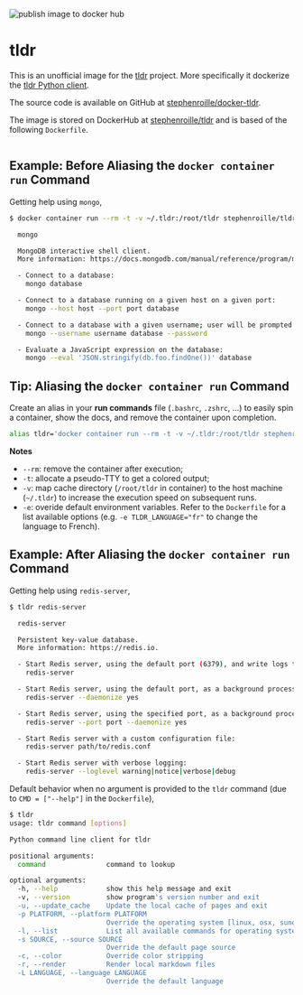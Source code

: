 ![publish image to docker hub](https://github.com/StephenRoille/docker-tldr/actions/workflows/publish-image-and-readme.yml/badge.svg)

# tldr

This is an unofficial image for the [tldr](https://tldr.sh/) project. More specifically it dockerize the [tldr Python client](https://github.com/tldr-pages/tldr-python-client).

The source code is available on GitHub at [stephenroille/docker-tldr](https://github.com/StephenRoille/docker-tldr).

The image is stored on DockerHub at [stephenroille/tldr](https://hub.docker.com/repository/docker/stephenroille/tldr) and is based of the following `Dockerfile`.

```dockerfile

```

## Example: Before Aliasing the `docker container run` Command

Getting help using `mongo`,

```bash
$ docker container run --rm -t -v ~/.tldr:/root/tldr stephenroille/tldr mongo

  mongo

  MongoDB interactive shell client.
  More information: https://docs.mongodb.com/manual/reference/program/mongo.

  - Connect to a database:
    mongo database

  - Connect to a database running on a given host on a given port:
    mongo --host host --port port database

  - Connect to a database with a given username; user will be prompted for password:
    mongo --username username database --password

  - Evaluate a JavaScript expression on the database:
    mongo --eval 'JSON.stringify(db.foo.findOne())' database
```

## Tip: Aliasing the `docker container run` Command

Create an alias in your **run commands** file (`.bashrc`, `.zshrc`, ...) to easily spin a container, show the docs, and remove the container upon completion.

```bash
alias tldr='docker container run --rm -t -v ~/.tldr:/root/tldr stephenroille/tldr'
```

**Notes**

-   `--rm`: remove the container after execution;
-   `-t`: allocate a pseudo-TTY to get a colored output;
-   `-v`: map cache directory (`/root/tldr` in container) to the host machine (`~/.tldr`) to increase the execution speed on subsequent runs.
-   `-e`: overide default environment variables. Refer to the `Dockerfile` for a list available options (e.g. `-e TLDR_LANGUAGE="fr"` to change the language to French).

## Example: After Aliasing the `docker container run` Command

Getting help using `redis-server`,

```bash
$ tldr redis-server

  redis-server

  Persistent key-value database.
  More information: https://redis.io.

  - Start Redis server, using the default port (6379), and write logs to stdout:
    redis-server

  - Start Redis server, using the default port, as a background process:
    redis-server --daemonize yes

  - Start Redis server, using the specified port, as a background process:
    redis-server --port port --daemonize yes

  - Start Redis server with a custom configuration file:
    redis-server path/to/redis.conf

  - Start Redis server with verbose logging:
    redis-server --loglevel warning|notice|verbose|debug
```

Default behavior when no argument is provided to the `tldr` command (due to `CMD = ["--help"]` in the `Dockerfile`),

```bash
$ tldr
usage: tldr command [options]

Python command line client for tldr

positional arguments:
  command               command to lookup

optional arguments:
  -h, --help            show this help message and exit
  -v, --version         show program's version number and exit
  -u, --update_cache    Update the local cache of pages and exit
  -p PLATFORM, --platform PLATFORM
                        Override the operating system [linux, osx, sunos, windows, common]
  -l, --list            List all available commands for operating system
  -s SOURCE, --source SOURCE
                        Override the default page source
  -c, --color           Override color stripping
  -r, --render          Render local markdown files
  -L LANGUAGE, --language LANGUAGE
                        Override the default language
```
